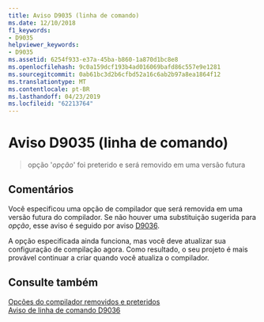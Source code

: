 ```yaml
---
title: Aviso D9035 (linha de comando)
ms.date: 12/10/2018
f1_keywords:
- D9035
helpviewer_keywords:
- D9035
ms.assetid: 6254f933-e37a-45ba-b860-1a870d1bc8e8
ms.openlocfilehash: 9c0a159dcf193b4ad016069bafd86c557e9e1281
ms.sourcegitcommit: 0ab61bc3d2b6cfbd52a16c6ab2b97a8ea1864f12
ms.translationtype: MT
ms.contentlocale: pt-BR
ms.lasthandoff: 04/23/2019
ms.locfileid: "62213764"
---
```

# <a name="command-line-warning-d9035"></a>Aviso D9035 (linha de comando)

> opção '*opção*' foi preterido e será removido em uma versão futura

## <a name="remarks"></a>Comentários

Você especificou uma opção de compilador que será removida em uma versão futura do compilador. Se não houver uma substituição sugerida para *opção*, esse aviso é seguido por aviso [D9036](../../error-messages/tool-errors/command-line-warning-d9036.md).

A opção especificada ainda funciona, mas você deve atualizar sua configuração de compilação agora. Como resultado, o seu projeto é mais provável continuar a criar quando você atualiza o compilador.

## <a name="see-also"></a>Consulte também

[Opções do compilador removidos e preteridos](../../build/reference/compiler-options-listed-by-category.md#deprecated-and-removed-compiler-options)<br/>
[Aviso de linha de comando D9036](command-line-warning-d9036.md)